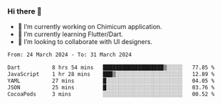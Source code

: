 ### Hi there 👋

<!--
**devcat37/devcat37** is a ✨ _special_ ✨ repository because its `README.md` (this file) appears on your GitHub profile.-->


- 🔭 I’m currently working on Chimicum application.
- 🌱 I’m currently learning Flutter/Dart.
- 👯 I’m looking to collaborate with UI designers.
<!-- - 🤔 I’m looking for help with ... -->

<!--START_SECTION:waka-->

```txt
From: 24 March 2024 - To: 31 March 2024

Dart          8 hrs 54 mins   ███████████████████▒░░░░░   77.85 %
JavaScript    1 hr 28 mins    ███▒░░░░░░░░░░░░░░░░░░░░░   12.89 %
YAML          27 mins         █░░░░░░░░░░░░░░░░░░░░░░░░   04.05 %
JSON          25 mins         █░░░░░░░░░░░░░░░░░░░░░░░░   03.76 %
CocoaPods     3 mins          ░░░░░░░░░░░░░░░░░░░░░░░░░   00.52 %
```

<!--END_SECTION:waka-->
